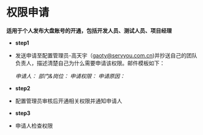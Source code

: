# 权限申请
**适用于个人发布大盘账号的开通，包括开发人员、测试人员、项目经理**

- **step1** 
- 发送申请至配置管理员-高天宇（gaoty@servyou.com.cn)并抄送自己的团队负责人，描述清楚自己为什么需要申请该权限。邮件模板如下：

  *申请人：*
  *部门&岗位：*
  *申请权限：*
  *申请原因：*
- **step2**
- 配置管理员审核后开通相关权限并通知申请人
- **step3**
- 申请人检查权限